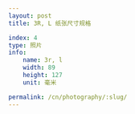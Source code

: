 ```yaml
---
layout: post
title: 3R, L 纸张尺寸规格

index: 4
type: 照片
info:
    name: 3r, l
    width: 89
    height: 127
    unit: 毫米

permalink: /cn/photography/:slug/
---
```



